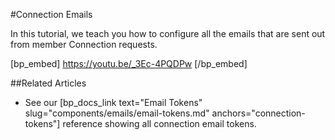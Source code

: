 #Connection Emails

In this tutorial, we teach you how to configure all the emails that are sent out from member Connection requests.

[bp_embed] https://youtu.be/_3Ec-4PQDPw [/bp_embed]

##Related Articles

- See our [bp_docs_link text="Email Tokens" slug="components/emails/email-tokens.md" anchors="connection-tokens"] reference showing all connection email tokens.
